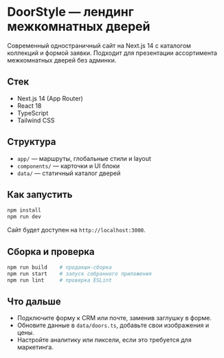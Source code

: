 # DoorStyle — лендинг межкомнатных дверей

Современный одностраничный сайт на Next.js 14 с каталогом коллекций и формой заявки. Подходит для презентации ассортимента межкомнатных дверей без админки.

## Стек
- Next.js 14 (App Router)
- React 18
- TypeScript
- Tailwind CSS

## Структура
- `app/` — маршруты, глобальные стили и layout
- `components/` — карточки и UI блоки
- `data/` — статичный каталог дверей

## Как запустить
```bash
npm install
npm run dev
```

Сайт будет доступен на `http://localhost:3000`.

## Сборка и проверка
```bash
npm run build    # продакшн-сборка
npm run start    # запуск собранного приложения
npm run lint     # проверка ESLint
```

## Что дальше
- Подключите форму к CRM или почте, заменив заглушку в форме.
- Обновите данные в `data/doors.ts`, добавьте свои изображения и цены.
- Настройте аналитику или пиксели, если это требуется для маркетинга.
